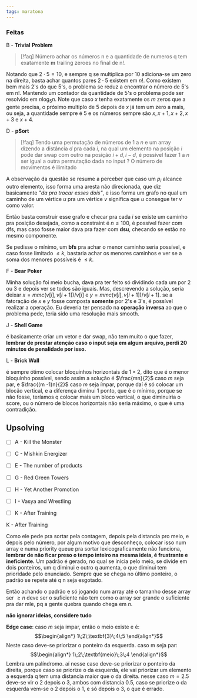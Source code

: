 ```yaml
---
tags: maratona
---
```


### Feitas

B - **Trivial** **Problem**
>[!faq] Número achar os números n e a quantidade de numeros q tem exatamente **m** trailing zeroes no final de n!.

Notando que $2\cdot 5= 10$, e sempre q se multiplica por 10 adiciona-se um zero na direita, basta achar quantos pares $2\cdot5$ existem em $n!$. Como existem bem mais 2's do que 5's, o problema se reduz a encontrar o número de 5's em n!. Mantendo um contador da quantidade de 5's o problema pode ser resolvido em $n\log_{5}n$. Note que caso $x$ tenha exatamente os $m$ zeros que a gente precisa, o próximo multiplo de 5 depois de $x$ já tem um zero a mais, ou seja, a quantidade sempre é $5$ e os números sempre são $x, x+1,x+2,x+3$ e $x+4$.

D - **pSort**
>[!faq] Tendo uma permutação de números de 1 a $n$ e um array dizendo a distância $d$ pra cada $i$, na qual um elemento na posição $i$ pode dar swap com outro na posição $i + d, i -d$, é possível fazer $1$ a $n$ ser igual a outra permutação dada no input ? O número de movimentos é ilimitado

A observação da questão se resume a perceber que caso um $p_{i}$ alcance outro elemento, isso forma uma aresta não direcionada, que diz basicamente *"da pra trocar esses dois"*, e isso forma um grafo no qual um caminho de um vértice $u$ pra um vértice $v$ significa que $u$ consegue ter $v$ como valor.

Então basta construir esse grafo e checar pra cada $i$ se existe um caminho pra posição desejada, como a constraint é $n \le 100$, é possível fazer com dfs, mas caso fosse maior dava pra fazer com **dsu**, checando se estão no mesmo componente.

Se pedisse o mínimo, um **bfs** pra achar o menor caminho seria possível, e caso fosse limitado $\le k$, bastaria achar os menores caminhos e ver se a soma dos menores possíveis é $\le k$.

F - **Bear Poker**

Minha solução foi meio bucha, dava pra ter feito só dividindo cada um por 2 ou 3 e depois ver se todos são iguais. Mas, descrevendo a solução, seria deixar $x=mmc(v[i],v[i + 1]) / v[i]$ e $y=mmc(v[i], v[i+1])/v[i + 1]$. se a fatoração de $x$ e $y$ fosse composta **somente** por 2's e 3's, é possível realizar a operação. Eu deveria ter pensado na **operação inversa** ao que o problema pede, teria sido uma resolução mais smooth.

J - **Shell Game**

é basicamente criar um vetor e dar swap, não tem muito o que fazer, **lembrar de prestar atenção caso o input seja em algum arquivo, perdi 20 minutos de penalidade por isso.** 

L - **Brick Wall**

é sempre ótimo colocar bloquinhos horizontais de $1\times2$, dito que é o menor bloquinho possível, sendo assim a solução é $\frac{mn}{2}$ caso $m$ seja par, e $\frac{(m -1)n}{2}$ caso $m$ seja ímpar, porque daí é só colocar um blocão vertical, e a diferença diminui $1$ ponto, que é o mínimo, porque se não fosse, teríamos q colocar mais um bloco vertical, o que diminuiria o score, ou o número de blocos horizontais não seria máximo, o que é uma contradição.

## Upsolving

- [ ] A - Kill the Monster
- [ ] C - Mishkin Energizer
- [ ] E - The number of products
- [ ] G - Red Green Towers
- [ ] H - Yet Another Promotion
- [ ] I - Vasya and Wrestling
- [ ] K - After Training


K - After Training

Como ele pede pra sortar pela contagem, depois pela distancia pro meio, e depois pelo número, por algum motivo que desconheço, colocar isso num array e numa priority queue pra sortar lexicograficamente não funciona, **lembrar de não ficar preso o tempo inteiro na mesma ideia, é frustrante e ineficiente.** Um padrão é gerado, no qual se inicia pelo meio, se divide em dois ponteiros, um q diminui e outro q aumenta, o que diminui tem prioridade pelo enunciado. Sempre que se chega no último ponteiro, o padrão se repete até q n seja esgotado.

Então achando o padrão e só jogando num array até o tamanho desse array ser $\ge n$ deve ser o suficiente não tem como o array ser grande o suficiente pra dar mle, pq a gente quebra quando chega em $n$.

**não ignorar ideias, considere tudo**

**Edge case**: caso $m$ seja impar, então o meio existe e é: $$\begin{align*}
1\;2\;\textbf{3}\;4\;5
\end{align*}$$
Neste caso deve-se priorizar o ponteiro da esquerda. caso m seja par:
$$\begin{align*}
1\;2\;\textbf{meio}\;3\;4
\end{align*}$$
Lembra um palíndromo. aí nesse caso deve-se priorizar o ponteiro da direita, porque caso se priorize o da esquerda, ele vai priorizar um elemento a esquerda q tem uma distancia maior que o da direita. nesse caso $m=2.5$ deve-se vir o $2$ depois o $3$, ambos com distancia $0.5$, caso se priorize o da esquerda vem-se o $2$ depois o $1$, e só depois o $3$, o que é errado.
